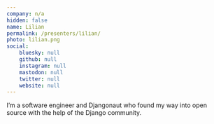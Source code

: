 ```yaml
---
company: n/a
hidden: false
name: Lilian
permalink: /presenters/lilian/
photo: lilian.png
social:
    bluesky: null
    github: null
    instagram: null
    mastodon: null
    twitter: null
    website: null
---
```


I’m a software engineer and Djangonaut who found my way into open source with the help of the Django community.
